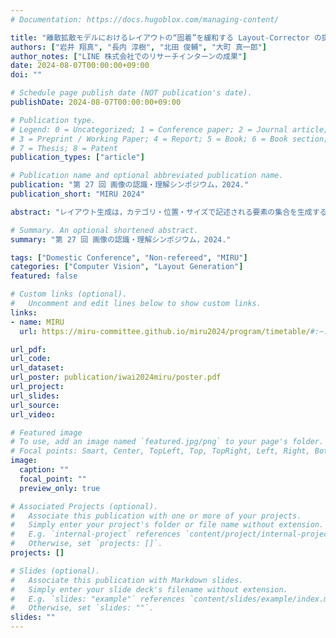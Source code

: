 ```yaml
---
# Documentation: https://docs.hugoblox.com/managing-content/

title: "離散拡散モデルにおけるレイアウトの“固着”を緩和する Layout-Corrector の提案"
authors: ["岩井 翔真", "長内 淳樹", "北田 俊輔", "大町 真一郎"]
author_notes: ["LINE 株式会社でのリサーチインターンの成果"]
date: 2024-08-07T00:00:00+09:00
doi: ""

# Schedule page publish date (NOT publication's date).
publishDate: 2024-08-07T00:00:00+09:00

# Publication type.
# Legend: 0 = Uncategorized; 1 = Conference paper; 2 = Journal article;
# 3 = Preprint / Working Paper; 4 = Report; 5 = Book; 6 = Book section;
# 7 = Thesis; 8 = Patent
publication_types: ["article"]

# Publication name and optional abbreviated publication name.
publication: "第 27 回 画像の認識・理解シンポジウム，2024."
publication_short: "MIRU 2024"

abstract: "レイアウト生成は，カテゴリ・位置・サイズで記述される要素の集合を生成するタスクである．人間が試行錯誤を通じてレイアウトを洗練させるのに対し，現在主流の離散拡散モデル(DDM) では一度生成された要素が固着し，修正されないことを示す．この課題に対して，本研究では不調和な要素を検出するLayout-Corrector (LC) を提案する．LC はDDM の生成結果を評価し，評価値の低い要素を初期化することで要素の固着を防ぐ．実験の結果，様々なDDM に対して提案手法は一貫した性能改善を達成した．"

# Summary. An optional shortened abstract.
summary: "第 27 回 画像の認識・理解シンポジウム，2024."

tags: ["Domestic Conference", "Non-refereed", "MIRU"]
categories: ["Computer Vision", "Layout Generation"]
featured: false

# Custom links (optional).
#   Uncomment and edit lines below to show custom links.
links:
- name: MIRU
  url: https://miru-committee.github.io/miru2024/program/timetable/#:~:text=%E7%BF%BC%EF%BC%88%E4%B8%AD%E9%83%A8%E5%A4%A7%EF%BC%89-,OS%2D1A%2D01%3A%20%E5%B2%A9%E4%BA%95%E7%BF%94%E7%9C%9F%20(%E6%9D%B1%E5%8C%97%E5%A4%A7)%2C%20%E9%95%B7%E5%86%85%E6%B7%B3%E6%A8%B9%2C%20%E5%8C%97%E7%94%B0%E4%BF%8A%E8%BC%94%20(LINE%E3%83%A4%E3%83%95%E3%83%BC)%2C%20%E5%A4%A7%E7%94%BA%E7%9C%9F%E4%B8%80%E9%83%8E%20(%E6%9D%B1%E5%8C%97%E5%A4%A7)%2C%20%E2%80%9CLayout%2DCorrector%3A%20Alleviating%20Layout%20Sticking%20Phenomenon%20in%20Discrete%20Diffusion%20Model%E2%80%9D,-OS%2D1A%2D02

url_pdf:
url_code:
url_dataset:
url_poster: publication/iwai2024miru/poster.pdf
url_project:
url_slides:
url_source:
url_video:

# Featured image
# To use, add an image named `featured.jpg/png` to your page's folder. 
# Focal points: Smart, Center, TopLeft, Top, TopRight, Left, Right, BottomLeft, Bottom, BottomRight.
image:
  caption: ""
  focal_point: ""
  preview_only: true

# Associated Projects (optional).
#   Associate this publication with one or more of your projects.
#   Simply enter your project's folder or file name without extension.
#   E.g. `internal-project` references `content/project/internal-project/index.md`.
#   Otherwise, set `projects: []`.
projects: []

# Slides (optional).
#   Associate this publication with Markdown slides.
#   Simply enter your slide deck's filename without extension.
#   E.g. `slides: "example"` references `content/slides/example/index.md`.
#   Otherwise, set `slides: ""`.
slides: ""
---
```


<script defer class="speakerdeck-embed" data-id="8bb80d8e9bc844bdba24f7fd391171d1" data-ratio="1.7777777777777777" src="//speakerdeck.com/assets/embed.js"></script>

